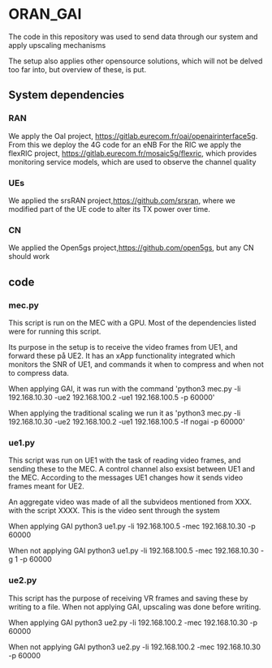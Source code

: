 # ORAN_GAI
The code in this repository was used to send data through our system and apply upscaling mechanisms

The setup also applies other opensource solutions, which will not be delved too far into, but overview of these, is put.

## System dependencies



### RAN
We apply the OaI project, https://gitlab.eurecom.fr/oai/openairinterface5g. From this we deploy the 4G code for an eNB 
For the RIC we apply the flexRIC project, https://gitlab.eurecom.fr/mosaic5g/flexric, which provides monitoring service models, which are used to observe the channel quality


### UEs
We applied the srsRAN project,https://github.com/srsran, where we modified part of the UE code to alter its TX power over time.


### CN
We applied the Open5gs project,https://github.com/open5gs, but any CN should work


## code

### mec.py
This script is run on the MEC with a GPU. Most of the dependencies listed were for running this script.

Its purpose in the setup is to receive the video frames from UE1, and forward these på UE2.
It has an xApp functionality integrated which monitors the SNR of UE1, and commands it when to compress and when not to compress data.

When applying GAI, it was run with the command
'python3 mec.py -li 192.168.10.30 -ue2 192.168.100.2 -ue1 192.168.100.5  -p 60000'
 

When applying the traditional scaling we run it as 
'python3 mec.py -li 192.168.10.30 -ue2 192.168.100.2 -ue1 192.168.100.5 -lf nogai  -p 60000'



### ue1.py

This script was run on UE1 with the task of reading video frames, and sending these to the MEC.
A control channel also exsist between UE1 and the MEC. According to the messages UE1 changes how it sends video frames meant for UE2.

An aggregate video was made of all the subvideos mentioned from XXX. with the script XXXX.
This is the video sent through the system


When applying GAI
python3 ue1.py -li 192.168.100.5 -mec 192.168.10.30 -p 60000

When not applying GAI
python3 ue1.py -li 192.168.100.5 -mec 192.168.10.30 -g 1 -p  60000



### ue2.py
This script has the purpose of receiving VR frames and saving these by writing to a file.
When not applying GAI, upscaling was done before writing.

When applying GAI
python3 ue2.py -li 192.168.100.2 -mec 192.168.10.30 -p 60000


When not applying GAI
python3 ue2.py -li 192.168.100.2 -mec 192.168.10.30 -p 60000


